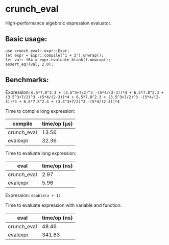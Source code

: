 # crunch_eval
High-performance algebraic expression evaluator.

## Basic usage:
```
use crunch_eval::expr::Expr;
let expr = Expr::compile("1 + 1").unwrap();
let val: f64 = expr.evaluate_blank().unwrap();
assert_eq!(val, 2.0);
```

## Benchmarks:

Expression: `6.5*7.8^2.3 + (3.5^3+7/2)^3 -(5*4/(2-3))*4 + 6.5*7.8^2.3 + (3.5^3+7/2)^3 -(5*4/(2-3))*4 + 6.5*7.8^2.3 + (3.5^3+7/2)^3 -(5*4/(2-3))*4 + 6.5*7.8^2.3 + (3.5^3+7/2)^3 -(5*4/(2-3))*4`

Time to compile long expression:

| compile     | time/op (µs) |
|-------------|--------------|
| crunch_eval | 13.56        |
| evalexpr    | 32.36        |

Time to evaluate long expression:

| eval        | time/op (ns) |
|-------------|--------------|
| crunch_eval | 2.97         |
| evalexpr    | 5.96         |

Expression: `double(x + 1)`

Time to evaluate expression with variable and function:

| eval        | time/op (ns) |
|-------------|--------------|
| crunch_eval | 48.46        |
| evalexpr    | 341.83       |

